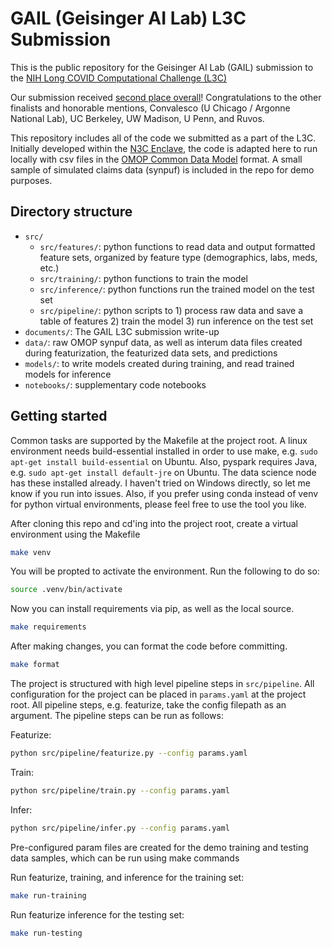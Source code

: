 # GAIL (Geisinger AI Lab) L3C Submission

This is the public repository for the Geisinger AI Lab (GAIL) submission to the [NIH Long COVID Computational Challenge (L3C)](https://www.challenge.gov/?challenge=l3c)

Our submission received [second place overall](https://www.linkedin.com/pulse/announcing-nih-long-covid-computational/)! Congratulations to the other finalists and honorable mentions, Convalesco (U Chicago / Argonne National Lab), UC Berkeley, UW Madison, U Penn, and Ruvos. 

This repository includes all of the code we submitted as a part of the L3C. Initially developed within the [N3C Enclave](https://covid.cd2h.org/enclave), the code is adapted here to run locally with csv files in the [OMOP Common Data Model](https://ohdsi.github.io/CommonDataModel/) format. A small sample of simulated claims data (synpuf) is included in the repo for demo purposes. 

## Directory structure

- `src/`
    - `src/features/`: python functions to read data and output formatted feature sets, organized by feature type (demographics, labs, meds, etc.)
    - `src/training/`: python functions to train the model
    - `src/inference/`: python functions run the trained model on the test set
    - `src/pipeline/`: python scripts to 1) process raw data and save a table of features 2) train the model 3) run inference on the test set
- `documents/`: The GAIL L3C submission write-up
- `data/`: raw OMOP synpuf data, as well as interum data files created during featurization, the featurized data sets, and predictions
- `models/`: to write models created during training, and read trained models for inference
- `notebooks/`: supplementary code notebooks 

## Getting started

Common tasks are supported by the Makefile at the project root. A linux environment needs build-essential installed in order to use make, e.g. `sudo apt-get install build-essential` on Ubuntu. Also, pyspark requires Java, e.g. `sudo apt-get install default-jre` on Ubuntu. The data science node has these installed already. I haven't tried on Windows directly, so let me know if you run into issues. Also, if you prefer using conda instead of venv for python virtual environments, please feel free to use the tool you like.

After cloning this repo and cd'ing into the project root, create a virtual environment using the Makefile
```sh
make venv
```

You will be propted to activate the environment. Run the following to do so:
```sh
source .venv/bin/activate
```

Now you can install requirements via pip, as well as the local source. 
```sh
make requirements
```

After making changes, you can format the code before committing.
```sh
make format
```

The project is structured with high level pipeline steps in `src/pipeline`. All configuration for the project can be placed in `params.yaml` at the project root. All pipeline steps, e.g. featurize, take the config filepath as an argument. The pipeline steps can be run as follows:

Featurize:
```sh
python src/pipeline/featurize.py --config params.yaml
```

Train:
```sh
python src/pipeline/train.py --config params.yaml
```

Infer:
```sh
python src/pipeline/infer.py --config params.yaml
```

Pre-configured param files are created for the demo training and testing data samples, which can be run using make commands

Run featurize, training, and inference for the training set:
```sh
make run-training
```

Run featurize inference for the testing set:
```sh
make run-testing
```


    